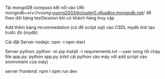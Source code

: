 Tải mongoDB compass kết nối vào URi: mongodb+srv://vuong:vuong2002@cluster0.v6ua8ov.mongodb.net/
để theo dõi bảng testSession khi có khách hàng truy cập

Add thêm bảng recommedation (có để script sql) vào CSDL mydb linh tạo trước đó (mydb)

Cài đặt
Server nodejs: 
npm -i
npm start

Server python:
python -m pip install -r requirements.txt --user
xong rồi chạy file app.py: python app.py
(nhớ cài python vào máy với add script vào enviroment của máy)

server frontend:
npm i
npm run dev
